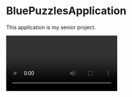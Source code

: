 # BluePuzzlesApplication
This application is my senior project.

![Gif](https://i.imgur.com/R9deHIy.mp4)
